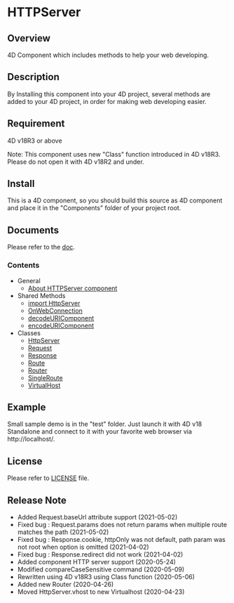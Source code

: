 # HTTPServer

## Overview

4D Component which includes methods to help your web developing.

## Description

By Installing this component into your 4D project, several methods are added to your 4D project, in order for making web developing easier.

## Requirement

4D v18R3 or above

Note: This component uses new "Class" function introduced in 4D v18R3. Please do not open it with 4D v18R2 and under.

## Install

This is a 4D component, so you should build this source as 4D component and place it in the "Components" folder of your project root.

## Documents

Please refer to the [doc](https://koichiharadaendor.github.io/HTTPServer/).

### Contents

- General
    - [About HTTPServer component](https://koichiharadaendor.github.io/HTTPServer/src/Documentation/Home.html)
- Shared Methods
    - [import HttpServer](https://koichiharadaendor.github.io/HTTPServer/src/Documentation/Methods/import%20HttpServer.html)
    - [OnWebConnection](https://koichiharadaendor.github.io/HTTPServer/src/Documentation/Methods/OnWebConnection.html)
    - [decodeURIComponent](https://koichiharadaendor.github.io/HTTPServer/src/Documentation/Methods/decodeURIComponent.html)
    - [encodeURIComponent](https://koichiharadaendor.github.io/HTTPServer/src/Documentation/Methods/encodeURIComponent.html)
- Classes
    - [HttpServer](https://koichiharadaendor.github.io/HTTPServer/src/Documentation/Classes/HttpServer.html)
    - [Request](https://koichiharadaendor.github.io/HTTPServer/src/Documentation/Classes/Request.html)
    - [Response](https://koichiharadaendor.github.io/HTTPServer/src/Documentation/Classes/Response.html)
    - [Route](https://koichiharadaendor.github.io/HTTPServer/src/Documentation/Classes/Route.html)
    - [Router](https://koichiharadaendor.github.io/HTTPServer/src/Documentation/Classes/Router.html)
    - [SingleRoute](https://koichiharadaendor.github.io/HTTPServer/src/Documentation/Classes/SingleRoute.html)
    - [VirtualHost](https://koichiharadaendor.github.io/HTTPServer/src/Documentation/Classes/VirtualHost.html)

## Example

Small sample demo is in the "test" folder. Just launch it with 4D v18 Standalone and connect to it with your favorite web browser via http://localhost/.

## License

Please refer to [LICENSE](https://koichiharadaendor.github.io/HTTPServer/LICENSE.html) file.

## Release Note

- Added Request.baseUrl attribute support  (2021-05-02)
- Fixed bug : Request.params does not return params when multiple route matches the path  (2021-05-02)  
- Fixed bug : Response.cookie, httpOnly was not default, path param was not root when option is omitted  (2021-04-02)
- Fixed bug : Response.redirect did not work (2021-04-02)
- Added component HTTP server support (2020-05-24)
- Modified compareCaseSensitive command (2020-05-09)
- Rewritten using 4D v18R3 using Class function (2020-05-06)
- Added new Router (2020-04-26)
- Moved HttpServer.vhost to new Virtualhost (2020-04-23)
